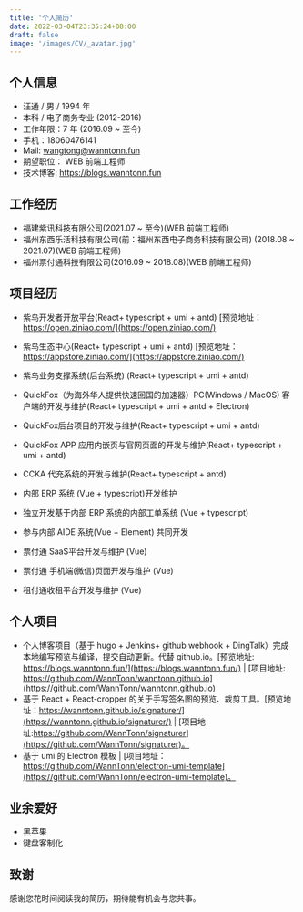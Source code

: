 ```yaml
---
title: '个人简历'
date: 2022-03-04T23:35:24+08:00
draft: false
image: '/images/CV/_avatar.jpg'
---
```


<!--more-->

## 个人信息

- 汪通 / 男 / 1994 年
- 本科 / 电子商务专业 (2012-2016)
- 工作年限：7 年 (2016.09 ~ 至今)
- 手机：18060476141
- Mail: wangtong@wanntonn.fun
- 期望职位： WEB 前端工程师
- 技术博客: [https://blogs.wanntonn.fun ](https://blogs.wanntonn.fun)
  <!-- - GitHub: [https://github.com/WannTonn](https://github.com/WannTonn) -->

## 工作经历

- 福建紫讯科技有限公司(2021.07 ~ 至今)(WEB 前端工程师)
- 福州东西乐活科技有限公司(前：福州东西电子商务科技有限公司) (2018.08 ~ 2021.07)(WEB 前端工程师)
- 福州票付通科技有限公司(2016.09 ~ 2018.08)(WEB 前端工程师)

## 项目经历

- 紫鸟开发者开放平台(React+ typescript + umi + antd) [预览地址：https://open.ziniao.com/](https://open.ziniao.com/)

- 紫鸟生态中心(React+ typescript + umi + antd) [预览地址：https://appstore.ziniao.com/](https://appstore.ziniao.com/)

- 紫鸟业务支撑系统(后台系统) (React+ typescript + umi + antd)

- QuickFox（为海外华人提供快速回国的加速器）PC(Windows / MacOS) 客户端的开发与维护(React+ typescript + umi + antd + Electron)

- QuickFox后台项目的开发与维护(React+ typescript + umi + antd)

- QuickFox  APP 应用内嵌页与官网页面的开发与维护(React+ typescript + umi + antd)

- CCKA 代充系统的开发与维护(React+ typescript + antd)

- 内部 ERP 系统 (Vue + typescript)开发维护

- 独立开发基于内部 ERP 系统的内部工单系统 (Vue + typescript)

- 参与内部 AIDE 系统(Vue + Element) 共同开发

- 票付通 SaaS平台开发与维护 (Vue)

- 票付通 手机端(微信)页面开发与维护 (Vue)

- 租付通收租平台开发与维护 (Vue)
## 个人项目

- 个人博客项目（基于 hugo + Jenkins+ github webhook + DingTalk）完成本地编写预览与编译，提交自动更新。代替 github.io。[预览地址: https://blogs.wanntonn.fun/](https://blogs.wanntonn.fun/) | [项目地址: https://github.com/WannTonn/wanntonn.github.io](https://github.com/WannTonn/wanntonn.github.io)
- 基于 React + React-cropper 的关于手写签名图的预览、裁剪工具。[预览地址：https://wanntonn.github.io/signaturer/](https://wanntonn.github.io/signaturer/) | [项目地址:https://github.com/WannTonn/signaturer](https://github.com/WannTonn/signaturer)。
- 基于 umi 的 Electron 模板  | [项目地址：https://github.com/WannTonn/electron-umi-template](https://github.com/WannTonn/electron-umi-template)。

## 业余爱好

- 黑苹果
- 键盘客制化

## 致谢

感谢您花时间阅读我的简历，期待能有机会与您共事。